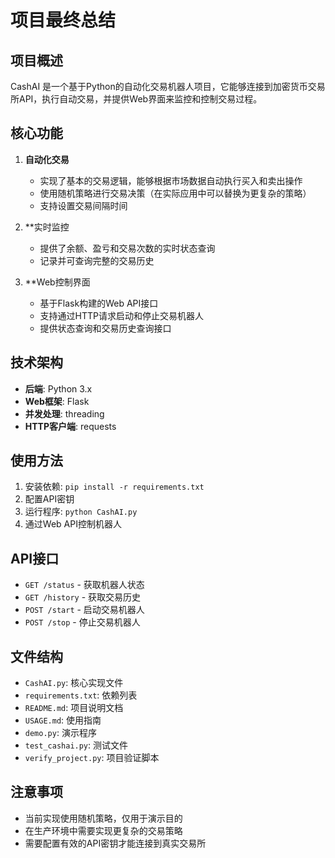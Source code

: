 # 项目最终总结

## 项目概述

CashAI 是一个基于Python的自动化交易机器人项目，它能够连接到加密货币交易所API，执行自动交易，并提供Web界面来监控和控制交易过程。

## 核心功能

1. **自动化交易**
   - 实现了基本的交易逻辑，能够根据市场数据自动执行买入和卖出操作
   - 使用随机策略进行交易决策（在实际应用中可以替换为更复杂的策略）
   - 支持设置交易间隔时间

2. **实时监控
   - 提供了余额、盈亏和交易次数的实时状态查询
   - 记录并可查询完整的交易历史

3. **Web控制界面
   - 基于Flask构建的Web API接口
   - 支持通过HTTP请求启动和停止交易机器人
   - 提供状态查询和交易历史查询接口

## 技术架构

- **后端**: Python 3.x
- **Web框架**: Flask
- **并发处理**: threading
- **HTTP客户端**: requests

## 使用方法

1. 安装依赖: `pip install -r requirements.txt`
2. 配置API密钥
3. 运行程序: `python CashAI.py`
4. 通过Web API控制机器人

## API接口

- `GET /status` - 获取机器人状态
- `GET /history` - 获取交易历史
- `POST /start` - 启动交易机器人
- `POST /stop` - 停止交易机器人

## 文件结构

- `CashAI.py`: 核心实现文件
- `requirements.txt`: 依赖列表
- `README.md`: 项目说明文档
- `USAGE.md`: 使用指南
- `demo.py`: 演示程序
- `test_cashai.py`: 测试文件
- `verify_project.py`: 项目验证脚本

## 注意事项

- 当前实现使用随机策略，仅用于演示目的
- 在生产环境中需要实现更复杂的交易策略
- 需要配置有效的API密钥才能连接到真实交易所
